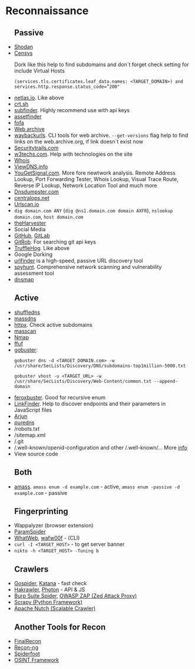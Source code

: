   <h1>Reconnaissance</h1>
    <ul><h2>Passive</h2>
      <li><a href='https://www.shodan.io/'>Shodan</a></li>
      <li><a href='https://search.censys.io/'>Censys</a></li>
        <p>Dork like this help to find subdomains and don`t forget check setting for include Virtual Hosts
          <p><code>(services.tls.certificates.leaf_data.names: &lt;TARGET_DOMAIN>) and services.http.response.status_code=”200"</code>
      <li><a href='https://netlas.io/'>netlas.io</a>. Like above</li>
      <li><a href='https://crt.sh/'>crt.sh</a></li>
      <li><a href='https://github.com/projectdiscovery/subfinder'>subfinder</a>. Highly recommend use with api keys</li>
      <li><a href='https://github.com/tomnomnom/assetfinder'>assetfinder</a></li>
      <!--<li><a href='http://ci-www.threatcrowd.org/'>ThreatCrowd.org</a>.</li>-->
      <li><a href='https://fofa.info/'>fofa</a></li>
      <li><a href='https://web.archive.org/'>Web archive</a></li>
      <li><a href='https://github.com/tomnomnom/waybackurls'>waybackurls</a>. CLI tools for web archive. <code>--get-versions</code> flag help to find links on the web.archive.org, if link doesn`t exist now</li>
      <li><a href='https://securitytrails.com/'>Securitytrails.com</a></li>
      <li><a href='https://w3techs.com/'>w3techs.com</a>. Help with technologies on the site</li>
      <li><a href='https://www.whois.com/whois/'>Whois</a></li>
      <!--<li><a href='https://whoisfreaks.com/'>Whois Freaks</a></li>-->
      <li><a href='https://viewdns.info/'>ViewDNS.info</a></li>
      <li><a href='https://www.yougetsignal.com/'>YouGetSignal.com</a>. More fore newtwork analysis. Remote Address Lookup, Port Forwarding Tester, Whois Lookup, Visual Trace Route, Reverse IP Lookup, Network Location Tool and much more</li>
      <!--<li><a href='https://rapiddns.io/'>Rapiddns.io</a>. DNS data</li>-->
      <li><a href='https://dnsdumpster.com/'>Dnsdumpster.com</a></li>
      <li><a href='https://centralops.net/co/'>centralops.net</a></li>
      <li><a href='https://urlscan.io/'>Urlscan.io</a></li>
      <li><code>dig domain.com ANY</code> (<code>dig @ns1.domain.com domain AXFR</code>), <code>nslookup domain.com</code>, <code>host domain.com</code></li>
      <li><a href='https://github.com/laramies/theHarvester'>theHarvester</a></li>
      <li>Social Media</li>
      <li><a href='https://github.com/'>GitHub</a>, <a href='https://about.gitlab.com/'>GitLab</a></li>
      <li><a href='https://github.com/michenriksen/gitrob'>GitRob</a>. For searching git api keys</li>
      <li><a href='https://github.com/trufflesecurity/trufflehog'>TruffleHog</a>. Like above</li>
      <li>Google Dorking</li>
      <!--<li><a href='https://github.com/aboul3la/Sublist3r'>sublist3r</a></li>-->
      <li><a href='https://github.com/projectdiscovery/urlfinder'>urlfinder</a> is a high-speed, passive URL discovery tool</li>
      <li><a href='https://github.com/gotr00t0day/spyhunt'>spyhunt</a>. Comprehensive network scanning and vulnerability assessment tool</li>
      <li><a href='https://github.com/makefu/dnsmap'>dnsmap</a></li>
    </ul>
    <ul><h2>Active</h2>
      <li><a href='https://github.com/projectdiscovery/shuffledns'>shuffledns</a></li>
      <li><a href='https://github.com/blechschmidt/massdns'>massdns</a></li>
      <li><a href='https://github.com/projectdiscovery/httpx'>httpx</a>. Check active subdomains</li>
      <li><a href='https://github.com/robertdavidgraham/masscan'>masscan</a></li>
      <li><a href='https://github.com/nmap/nmap'>Nmap</a></li>
      <!--<li><a href='https://github.com/RustScan/RustScan'>RustScan</a></li>-->
      <li><a href='https://github.com/ffuf/ffuf'>ffuf</a></li>
      <li><a href='https://github.com/OJ/gobuster'>gobuster</a>:</li>
        <pre><code>gobuster dns -d &lt;TARGET_DOMAIN.com> -w /usr/share/SecLists/Discovery/DNS/subdomains-top1million-5000.txt</code></pre>
        <pre><code>gobuster vhost -u &lt;TARGET_URL> -w /usr/share/SecLists/Discovery/Web-Content/common.txt --append-domain</code></pre>
      <li><a href='https://github.com/epi052/feroxbuster'>feroxbuster</a>. Good for recursive enum</li>
      <li><a href='https://github.com/GerbenJavado/LinkFinder'>LinkFinder</a>. Help to discover endpoints and their parameters in JavaScript files</li>
      <!--<li><a href='https://github.com/v0re/dirb'>dirb</a></li>
      <li><a href='https://github.com/KajanM/DirBuster'>dirbuster</a></li>-->
      <li><a href='https://github.com/s0md3v/Arjun'>Arjun</a></li>
      <li><a href='https://github.com/d3mondev/puredns'>puredns</a></li>
      <!--<li><a href='https://github.com/fwaeytens/dnsenum'>dnsenum</a>, <a href='https://github.com/mschwager/fierce'>fierce</a>,
        <a href='https://github.com/darkoperator/dnsrecon'>dnsrecon</a>-->
      <!--<li><a href='https://github.com/s0md3v/Striker'>Striker</a></li>-->
      <li>/robots.txt</li>
      <li>/sitemap.xml</li>
      <li>/.git</li>
      <li>/.well-known/openid-configuration and other /.well-known/... More <a href='https://www.iana.org/assignments/well-known-uris/well-known-uris.xhtml'>info</a></li>
      <li>View source code</li>
      <!--<li><a href='https://otx.alienvault.com/'>Otx.alienvault.com</a></li>-->
      <!--<li><a href='https://github.com/robre/jsmon'>jsom</a>. Monitoring JS files</li>-->
    </ul>
    <ul><h2>Both</h2>
      <li><a href='https://github.com/owasp-amass/amass'>amass</a>. <code>amass enum -d example.com</code> - active, <code>amass enum -passive -d example.com</code> - passive</li>
    </ul>
    <ul> <h2>Fingerprinting</h2>
      <li>Wappalyzer (browser extension)</li>
      <li><a href='https://github.com/devanshbatham/ParamSpider'>ParamSpider</a></li>
      <li><a href='https://www.kali.org/tools/whatweb/'>WhatWeb</a>, <a href='https://www.kali.org/tools/wafw00f/'>wafw00f</a> - (CLI)</li>
      <li><code>curl -I &lt;TARGET_HOST></code> - to get server banner</li>
      <li><code>nikto -h &lt;TARGET_HOST> -Tuning b</code></li>
    </ul>
    <ul><h2>Crawlers</h2>
      <li><a href='https://github.com/jaeles-project/gospider'>Gospider</a>, <a href='https://github.com/projectdiscovery/katana'>Katana</a> - fast check</li>
      <li><a href='https://github.com/hakluke/hakrawler'>Hakrawler</a>, <a href='https://github.com/s0md3v/Photon'>Photon</a> - API & JS</li>
      <li><a href='https://portswigger.net/blog/burp-2-0-where-are-the-spider-and-scanner'>Burp Suite Spider</a>, <a href='https://www.zaproxy.org/'>OWASP ZAP (Zed Attack Proxy)</a></li>
      <li><a href='https://github.com/scrapy/scrapy'>Scrapy (Python Framework)</a></li>
      <li><a href='https://github.com/apache/nutch'>Apache Nutch (Scalable Crawler)</a></li>
    </ul>
    <ul><h2>Another Tools for Recon</h2>
      <li><a href='https://github.com/thewhiteh4t/FinalRecon'>FinalRecon</a></li>
      <li><a href='https://github.com/lanmaster53/recon-ng'>Recon-ng</a></li>
      <li><a href='https://github.com/smicallef/spiderfoot'>Spiderfoot</a></li>
      <li><a href='https://osintframework.com/'>OSINT Framework</a></li>
    </ul>
